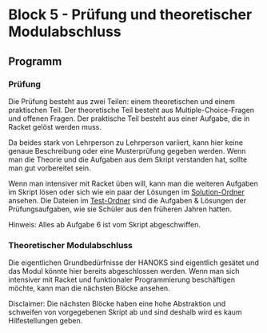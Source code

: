 # Block 5 - Prüfung und theoretischer Modulabschluss

## Programm

### Prüfung

Die Prüfung besteht aus zwei Teilen: einem theoretischen und einem praktischen Teil. Der theoretische Teil besteht aus Multiple-Choice-Fragen und offenen Fragen. Der praktische Teil besteht aus einer Aufgabe, die in Racket gelöst werden muss.

Da beides stark von Lehrperson zu Lehrperson variiert, kann hier keine genaue Beschreibung oder eine Musterprüfung gegeben werden. Wenn man die Theorie und die Aufgaben aus dem Skript verstanden hat, sollte man gut vorbereitet sein.

Wenn man intensiver mit Racket üben will, kann man die weiteren Aufgaben im Skript lösen oder sich wie ein paar der Lösungen im [Solution-Ordner](../Tasks_Solutions/) ansehen. Die Dateien im [Test-Ordner](../Test/) sind die Aufgaben & Lösungen der Prüfungsaufgaben, wie sie Schüler aus den früheren Jahren hatten.

Hinweis: Alles ab Aufgabe 6 ist vom Skript abgeschwiffen.

### Theoretischer Modulabschluss

Die eigentlichen Grundbedürfnisse der HANOKS sind eigentlich gesätet und das Modul könnte hier bereits abgeschlossen werden. Wenn man sich intensiver mit Racket und funktionaler Programmierung beschäftigen möchte, kann man die nächsten Blöcke ansehen.

Disclaimer: Die nächsten Blöcke haben eine hohe Abstraktion und schweifen von vorgegebenen Skript ab und sind deshalb wird es kaum Hilfestellungen geben.

